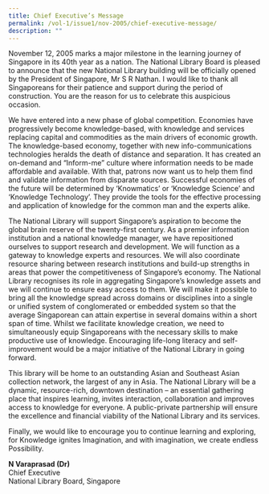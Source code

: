 ```yaml
---
title: Chief Executive’s Message
permalink: /vol-1/issue1/nov-2005/chief-executive-message/
description: ""
---
```

November 12, 2005 marks a major milestone in the learning journey of Singapore in its 40th year as a nation. The National Library Board is pleased to announce that the new National Library building will be officially opened by the President of Singapore, Mr S R Nathan. I would like to thank all Singaporeans for their patience and support during the period of construction. You are the reason for us to celebrate this auspicious occasion.

We have entered into a new phase of global competition. Economies have progressively become knowledge-based, with knowledge and services replacing capital and commodities as the main drivers of economic growth. The knowledge-based economy, together with new info-communications technologies heralds the death of distance and separation. It has created an on-demand and “Inform-me” culture where information needs to be made affordable and available. With that, patrons now want us to help them find and validate information from disparate sources. Successful economies of the future will be determined by ‘Knowmatics’ or ‘Knowledge Science’ and ‘Knowledge Technology’. They provide the tools for the effective processing and application of knowledge for the common man and the experts alike.

The National Library will support Singapore’s aspiration to become the global brain reserve of the twenty-first century. As a premier information institution and a national knowledge manager, we have repositioned ourselves to support research and development. We will function as a gateway to knowledge experts and resources. We will also coordinate resource sharing between research institutions and build-up strengths in areas that power the competitiveness of Singapore’s economy. The National Library recognises its role in aggregating Singapore’s knowledge assets and we will continue to ensure easy access to them. We will make it possible to bring all the knowledge spread across domains or disciplines into a single or unified system of conglomerated or embedded system so that the average Singaporean can attain expertise in several domains within a short span of time. Whilst we facilitate knowledge creation, we need to simultaneously equip Singaporeans with the necessary skills to make productive use of knowledge. Encouraging life-long literacy and self-improvement would be a major initiative of the National Library in going forward.

This library will be home to an outstanding Asian and Southeast Asian collection network, the largest of any in Asia. The National Library will be a dynamic, resource-rich, downtown destination – an essential gathering place that inspires learning, invites interaction, collaboration and improves access to knowledge for everyone. A public-private partnership will ensure the excellence and financial viability of the National Library and its services.

Finally, we would like to encourage you to continue learning and exploring, for Knowledge ignites Imagination, and with imagination, we create endless Possibility.

<b>N Varaprasad (Dr)</b><br>  Chief Executive<br>  National Library Board, Singapore


